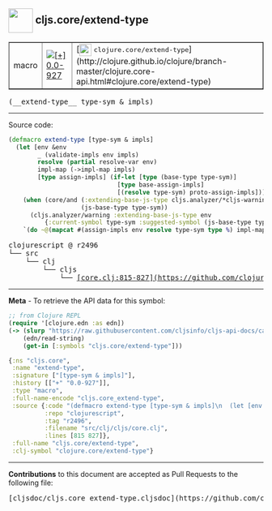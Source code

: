 ## <img width="48px" valign="middle" src="http://i.imgur.com/Hi20huC.png"> cljs.core/extend-type

 <table border="1">
<tr>

<td>macro</td>
<td><a href="https://github.com/cljsinfo/cljs-api-docs/tree/0.0-927"><img valign="middle" alt="[+] 0.0-927" src="https://img.shields.io/badge/+-0.0--927-lightgrey.svg"></a> </td>
<td>
[<img height="24px" valign="middle" src="http://i.imgur.com/1GjPKvB.png"> <samp>clojure.core/extend-type</samp>](http://clojure.github.io/clojure/branch-master/clojure.core-api.html#clojure.core/extend-type)
</td>
</tr>
</table>

 <samp>
(__extend-type__ type-sym & impls)<br>
</samp>

---





Source code:

```clj
(defmacro extend-type [type-sym & impls]
  (let [env &env
        _ (validate-impls env impls)
        resolve (partial resolve-var env)
        impl-map (->impl-map impls)
        [type assign-impls] (if-let [type (base-type type-sym)]
                              [type base-assign-impls]
                              [(resolve type-sym) proto-assign-impls])]
    (when (core/and (:extending-base-js-type cljs.analyzer/*cljs-warnings*)
                    (js-base-type type-sym))
      (cljs.analyzer/warning :extending-base-js-type env
          {:current-symbol type-sym :suggested-symbol (js-base-type type-sym)}))
    `(do ~@(mapcat #(assign-impls env resolve type-sym type %) impl-map))))
```

 <pre>
clojurescript @ r2496
└── src
    └── clj
        └── cljs
            └── <ins>[core.clj:815-827](https://github.com/clojure/clojurescript/blob/r2496/src/clj/cljs/core.clj#L815-L827)</ins>
</pre>


---

__Meta__ - To retrieve the API data for this symbol:

```clj
;; from Clojure REPL
(require '[clojure.edn :as edn])
(-> (slurp "https://raw.githubusercontent.com/cljsinfo/cljs-api-docs/catalog/cljs-api.edn")
    (edn/read-string)
    (get-in [:symbols "cljs.core/extend-type"]))
```

```clj
{:ns "cljs.core",
 :name "extend-type",
 :signature ["[type-sym & impls]"],
 :history [["+" "0.0-927"]],
 :type "macro",
 :full-name-encode "cljs.core_extend-type",
 :source {:code "(defmacro extend-type [type-sym & impls]\n  (let [env &env\n        _ (validate-impls env impls)\n        resolve (partial resolve-var env)\n        impl-map (->impl-map impls)\n        [type assign-impls] (if-let [type (base-type type-sym)]\n                              [type base-assign-impls]\n                              [(resolve type-sym) proto-assign-impls])]\n    (when (core/and (:extending-base-js-type cljs.analyzer/*cljs-warnings*)\n                    (js-base-type type-sym))\n      (cljs.analyzer/warning :extending-base-js-type env\n          {:current-symbol type-sym :suggested-symbol (js-base-type type-sym)}))\n    `(do ~@(mapcat #(assign-impls env resolve type-sym type %) impl-map))))",
          :repo "clojurescript",
          :tag "r2496",
          :filename "src/clj/cljs/core.clj",
          :lines [815 827]},
 :full-name "cljs.core/extend-type",
 :clj-symbol "clojure.core/extend-type"}

```

---

__Contributions__ to this document are accepted as Pull Requests to the following file:

 <pre>
[cljsdoc/cljs.core_extend-type.cljsdoc](https://github.com/cljsinfo/cljs-api-docs/blob/master/cljsdoc/cljs.core_extend-type.cljsdoc)
</pre>

